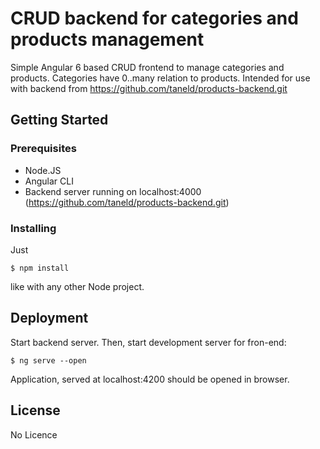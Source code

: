 # CRUD backend for categories and products management

Simple Angular 6 based CRUD frontend to manage categories and products. Categories have 0..many relation to products. Intended for use with backend from https://github.com/taneld/products-backend.git

## Getting Started

### Prerequisites

* Node.JS
* Angular CLI
* Backend server running on localhost:4000 (https://github.com/taneld/products-backend.git)

### Installing

Just
```
$ npm install
```
like with any other Node project.

## Deployment

Start backend server. Then, start development server for fron-end:
```
$ ng serve --open
```
Application, served at localhost:4200 should be opened in browser.

## License

No Licence

